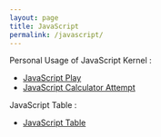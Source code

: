```yaml
---
layout: page
title: JavaScript
permalink: /javascript/
---
```

Personal Usage of JavaScript Kernel : 
- [JavaScript Play](https://sanikasha.github.io/superFastPages/week%205/2022/09/24/JSPlay.html)
- [JavaScript Calculator Attempt](https://sanikasha.github.io/superFastPages/week%205/2022/09/26/JSCalc.html)

JavaScript Table :
- [JavaScript Table](https://sanikasha.github.io/superFastPages/week%205/2022/09/21/JS-1.html)
